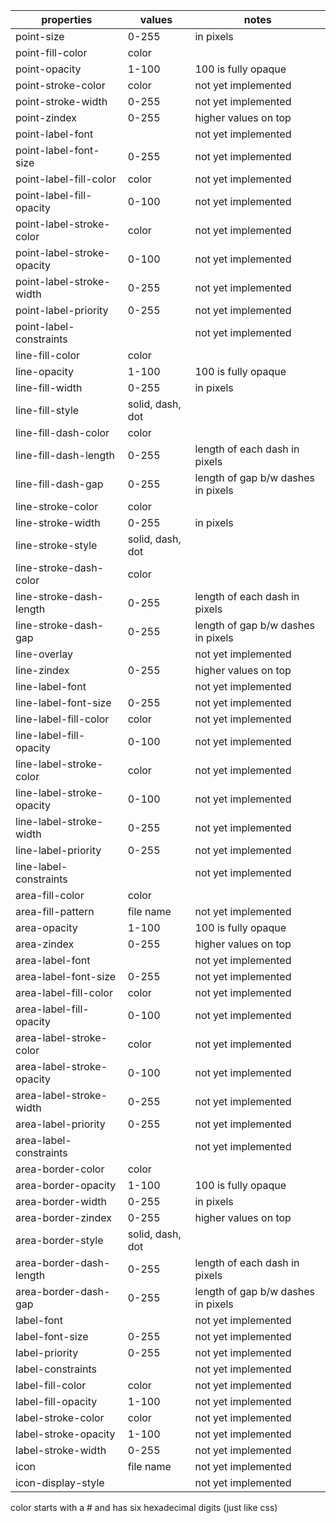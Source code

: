  properties                | values            | notes                               
-------------------------  |-------------------|-------------------------------------
 point-size                | 0-255             | in pixels                           
 point-fill-color          | color             |                                     
 point-opacity             | 1-100             | 100 is fully opaque
 point-stroke-color        | color             | not yet implemented
 point-stroke-width        | 0-255             | not yet implemented
 point-zindex              | 0-255             | higher values on top
 point-label-font          |                   | not yet implemented
 point-label-font-size     | 0-255             | not yet implemented
 point-label-fill-color    | color             | not yet implemented
 point-label-fill-opacity  | 0-100             | not yet implemented
 point-label-stroke-color  | color             | not yet implemented
 point-label-stroke-opacity| 0-100             | not yet implemented
 point-label-stroke-width  | 0-255             | not yet implemented
 point-label-priority      | 0-255             | not yet implemented
 point-label-constraints   |                   | not yet implemented
 line-fill-color           | color             |                             
 line-opacity              | 1-100             | 100 is fully opaque                 
 line-fill-width           | 0-255             | in pixels                           
 line-fill-style           | solid, dash, dot  |                                     
 line-fill-dash-color      | color             |                                     
 line-fill-dash-length     | 0-255             | length of each dash in pixels       
 line-fill-dash-gap        | 0-255             | length of gap b/w dashes in pixels  
 line-stroke-color         | color             |                                     
 line-stroke-width         | 0-255             | in pixels                           
 line-stroke-style         | solid, dash, dot  |                                     
 line-stroke-dash-color    | color             |                                     
 line-stroke-dash-length   | 0-255             | length of each dash in pixels       
 line-stroke-dash-gap      | 0-255             | length of gap b/w dashes in pixels  
 line-overlay              |                   | not yet implemented                 
 line-zindex               | 0-255             | higher values on top                
 line-label-font           |                   | not yet implemented
 line-label-font-size      | 0-255             | not yet implemented
 line-label-fill-color     | color             | not yet implemented
 line-label-fill-opacity   | 0-100             | not yet implemented
 line-label-stroke-color   | color             | not yet implemented
 line-label-stroke-opacity | 0-100             | not yet implemented
 line-label-stroke-width   | 0-255             | not yet implemented
 line-label-priority       | 0-255             | not yet implemented
 line-label-constraints    |                   | not yet implemented
 area-fill-color           | color             |                                     
 area-fill-pattern         | file name         | not yet implemented                 
 area-opacity              | 1-100             | 100 is fully opaque                 
 area-zindex               | 0-255             | higher values on top                
 area-label-font           |                   | not yet implemented
 area-label-font-size      | 0-255             | not yet implemented
 area-label-fill-color     | color             | not yet implemented
 area-label-fill-opacity   | 0-100             | not yet implemented
 area-label-stroke-color   | color             | not yet implemented
 area-label-stroke-opacity | 0-100             | not yet implemented
 area-label-stroke-width   | 0-255             | not yet implemented
 area-label-priority       | 0-255             | not yet implemented
 area-label-constraints    |                   | not yet implemented
 area-border-color         | color             |                                     
 area-border-opacity       | 1-100             | 100 is fully opaque                 
 area-border-width         | 0-255             | in pixels                           
 area-border-zindex        | 0-255             | higher values on top                
 area-border-style         | solid, dash, dot  |                                     
 area-border-dash-length   | 0-255             | length of each dash in pixels       
 area-border-dash-gap      | 0-255             | length of gap b/w dashes in pixels  
 label-font                |                   | not yet implemented                 
 label-font-size           | 0-255             | not yet implemented                 
 label-priority            | 0-255             | not yet implemented                 
 label-constraints         |                   | not yet implemented                 
 label-fill-color          | color             | not yet implemented                 
 label-fill-opacity        | 1-100             | not yet implemented                 
 label-stroke-color        | color             | not yet implemented                 
 label-stroke-opacity      | 1-100             | not yet implemented                 
 label-stroke-width        | 0-255             | not yet implemented                 
 icon                      | file name         | not yet implemented                 
 icon-display-style        |                   | not yet implemented                 


color starts with a # and has six hexadecimal digits (just like css)
